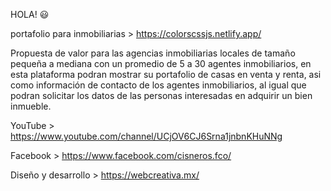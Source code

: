 HOLA! 😃

portafolio para inmobiliarias > https://colorscssjs.netlify.app/

Propuesta de valor para las agencias inmobiliarias locales de tamaño pequeña a mediana con un promedio de 5 a 30 agentes inmobiliarios, en esta plataforma podran mostrar su portafolio de casas en venta y renta, asi como información de contacto de los agentes inmobiliarios, al igual que podran solicitar los datos de las personas interesadas en adquirir un bien inmueble.

YouTube > https://www.youtube.com/channel/UCjOV6CJ6Srna1jnbnKHuNNg

Facebook > https://www.facebook.com/cisneros.fco/

Diseño y desarrollo > https://webcreativa.mx/
